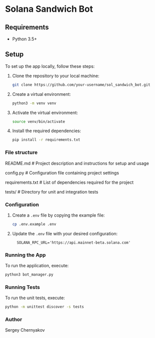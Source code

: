 # Solana Sandwich Bot

## Requirements

- Python 3.5+

## Setup
To set up the app locally, follow these steps:

1. Clone the repository to your local machine:
    ```sh
    git clone https://github.com/your-username/sol_sandwich_bot.git
    ```

2. Create a virtual environment:
    ```sh
    python3 -m venv venv
    ```

3. Activate the virtual environment:
    ```sh
    source venv/bin/activate
    ```

4. Install the required dependencies:
    ```sh
    pip install -r requirements.txt
    ```

### File structure

README.md            # Project description and instructions for setup and usage

config.py            # Configuration file containing project settings

requirements.txt     # List of dependencies required for the project

tests/               # Directory for unit and integration tests

### Configuration

1. Create a `.env` file by copying the example file:
    ```sh
    cp .env.example .env
    ```

2. Update the `.env` file with your desired configuration:
    ```env
      SOLANA_RPC_URL='https://api.mainnet-beta.solana.com'
    ```

### Running the App

To run the application, execute:
```sh
python3 bot_manager.py
```

### Running Tests

To run the unit tests, execute:
```sh
python -m unittest discover -s tests
```

### Author
Sergey Chernyakov
```

